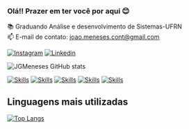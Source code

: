 ### Olá!! Prazer em ter você por aqui  😊

📚 Graduando Análise e desenvolvimento de Sistemas-UFRN                  
📫 E-mail de contato: joao.meneses.cont@gmail.com

[![Instagram](	https://img.shields.io/badge/Instagram-E4405F?style=for-the-badge&logo=instagram&logoColor=white)](https://www.instagram.com/jaum.gomezz/)
[![Linkedin](	https://img.shields.io/badge/LinkedIn-0077B5?style=for-the-badge&logo=linkedin&logoColor=white)]()


![JGMeneses GitHub stats](https://github-readme-stats.vercel.app/api?username=JGmeneses&show_icons=true&theme=dracula)

[![Skills](https://img.shields.io/badge/HTML5-E34F26?style=for-the-badge&logo=html5&logoColor=white)]()
[![Skills](https://img.shields.io/badge/JavaScript-F7DF1E?style=for-the-badge&logo=javascript&logoColor=black)]()
[![Skills](https://img.shields.io/badge/C%2B%2B-00599C?style=for-the-badge&logo=c%2B%2B&logoColor=white)]()
[![Skills](https://img.shields.io/badge/Java-ED8B00?style=for-the-badge&logo=openjdk&logoColor=white)]()
[![Skills](	https://img.shields.io/badge/React-20232A?style=for-the-badge&logo=react&logoColor=61DAFB)]()


## Linguagens mais utilizadas

[![Top Langs](https://github-readme-stats.vercel.app/api/top-langs/?username=JGMeneses&hide_progress=compact)](https://github.com/anuraghazra/github-readme-stats)
